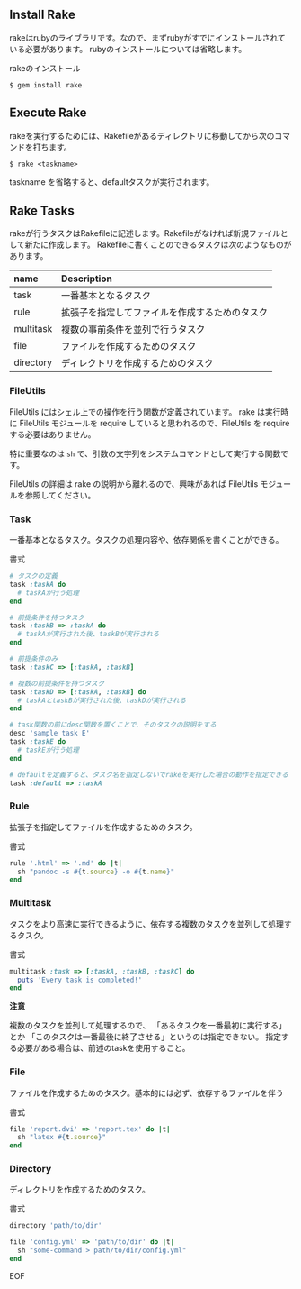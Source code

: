 
## Install Rake

rakeはrubyのライブラリです。なので、まずrubyがすでにインストールされている必要があります。
rubyのインストールについては省略します。

rakeのインストール

```
$ gem install rake
```

## Execute Rake

rakeを実行するためには、Rakefileがあるディレクトリに移動してから次のコマンドを打ちます。

```
$ rake <taskname>
```

taskname を省略すると、defaultタスクが実行されます。

## Rake Tasks

rakeが行うタスクはRakefileに記述します。Rakefileがなければ新規ファイルとして新たに作成します。
Rakefileに書くことのできるタスクは次のようなものがあります。

name           | Description
:------------- | :-------------
task           | 一番基本となるタスク
rule           | 拡張子を指定してファイルを作成するためのタスク
multitask      | 複数の事前条件を並列で行うタスク
file           | ファイルを作成するためのタスク
directory      | ディレクトリを作成するためのタスク


### FileUtils

FileUtils にはシェル上での操作を行う関数が定義されています。
rake は実行時に FileUtils モジュールを require していると思われるので、FileUtils を require する必要はありません。

特に重要なのは `sh` で、引数の文字列をシステムコマンドとして実行する関数です。

FileUtils の詳細は rake の説明から離れるので、興味があれば FileUtils モジュールを参照してください。


### Task

一番基本となるタスク。タスクの処理内容や、依存関係を書くことができる。

書式

```ruby
# タスクの定義
task :taskA do
  # taskAが行う処理
end

# 前提条件を持つタスク
task :taskB => :taskA do
  # taskAが実行された後、taskBが実行される
end

# 前提条件のみ
task :taskC => [:taskA, :taskB]

# 複数の前提条件を持つタスク
task :taskD => [:taskA, :taskB] do
  # taskAとtaskBが実行された後、taskDが実行される
end

# task関数の前にdesc関数を置くことで、そのタスクの説明をする
desc 'sample task E'
task :taskE do
  # taskEが行う処理
end

# defaultを定義すると、タスク名を指定しないでrakeを実行した場合の動作を指定できる
task :default => :taskA
```

### Rule

拡張子を指定してファイルを作成するためのタスク。

書式

``` ruby
rule '.html' => '.md' do |t|
  sh "pandoc -s #{t.source} -o #{t.name}"
end
```


### Multitask

タスクをより高速に実行できるように、依存する複数のタスクを並列して処理するタスク。

書式

```ruby
multitask :task => [:taskA, :taskB, :taskC] do
  puts 'Every task is completed!'
end
```

**注意**

複数のタスクを並列して処理するので、
「あるタスクを一番最初に実行する」とか
「このタスクは一番最後に終了させる」というのは指定できない。
指定する必要がある場合は、前述のtaskを使用すること。


### File

ファイルを作成するためのタスク。基本的には必ず、依存するファイルを伴う

書式

```ruby
file 'report.dvi' => 'report.tex' do |t|
  sh "latex #{t.source}"
end
```


### Directory

ディレクトリを作成するためのタスク。

書式

```ruby
directory 'path/to/dir'

file 'config.yml' => 'path/to/dir' do |t|
  sh "some-command > path/to/dir/config.yml"
end
```


























EOF
